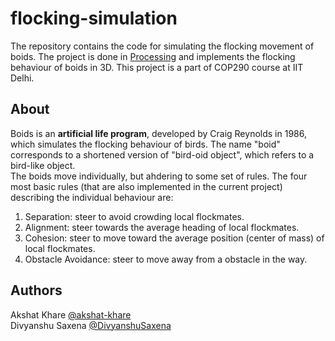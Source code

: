 # flocking-simulation
The repository contains the code for simulating the flocking movement of boids. The project is done in [Processing][1] and implements the flocking behaviour of boids in 3D. This project is a part of COP290 course at IIT Delhi.

## About
Boids is an **artificial life program**, developed by Craig Reynolds in 1986, which simulates the flocking behaviour of birds. The name "boid" corresponds to a shortened version of "bird-oid object", which refers to a bird-like object.  
The boids move individually, but ahdering to some set of rules. The four most basic rules (that are also implemented in the current project) describing the individual behaviour are:  
1. Separation: steer to avoid crowding local flockmates.  
2. Alignment: steer towards the average heading of local flockmates.  
3. Cohesion: steer to move toward the average position (center of mass) of local flockmates.  
4. Obstacle Avoidance: steer to move away from a obstacle in the way.  

## Authors  
Akshat Khare [@akshat-khare][2]  
Divyanshu Saxena [@DivyanshuSaxena][3]  

[1]: https://processing.org/
[2]: https://github.com/akshat-khare/
[3]: https://github.com/DivyanshuSaxena/
